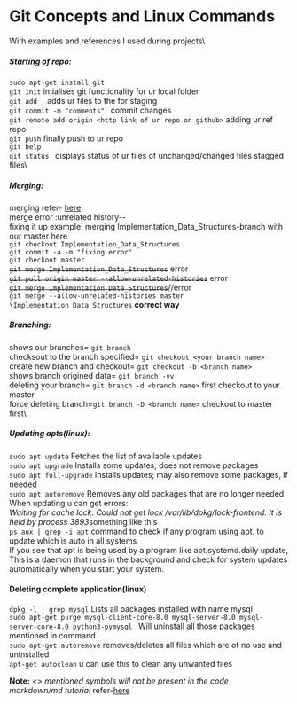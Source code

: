
# Git Concepts and Linux Commands 
With examples and references I used during projects\
##### Starting of repo:
`sudo apt-get install git`\
`git init`     intialises git functionality for ur local folder\
`git add .`    adds ur files to the for staging\
`git commit -m "comments" `   commit changes\
`git remote add origin <http link of ur repo on github>`  adding ur ref repo\
`git push`     finally push to ur repo\
`git help`\
`git status `   displays status of ur files of unchanged/changed files stagged files\

##### Merging:
merging refer- [here](https://git-scm.com/book/en/v2/Git-Branching-Basic-Branching-and-Merging)\
merge error :unrelated history--\
fixing it up example: merging Implementation_Data_Structures-branch with our master here\
`git checkout Implementation_Data_Structures`\
`git commit -a -m "fixing error"`\
`git checkout master`\
~~`git merge Implementation_Data_Structures`~~  error\
~~`git pull origin master --allow-unrelated-histories`~~  error\
~~`git merge Implementation_Data_Structures`~~//error\
`git merge --allow-unrelated-histories master \Implementation_Data_Structures` **correct way**
##### Branching:
shows our branches= `git branch` \
checksout to the branch specified= `git checkout <your branch name>`\
create new branch and checkout= `git checkout -b <branch name>`\
shows branch origined data= `git branch -vv`\
deleting your branch= `git branch -d <branch name>` first checkout to your master\
force deleting branch=`git branch -D <branch name>` checkout to master first\
 
##### Updating apts(linux):
`sudo apt update`    Fetches the list of available updates\
`sudo apt upgrade`   Installs some updates; does not remove packages\
`sudo apt full-upgrade`     Installs updates; may also remove some packages, if needed\
`sudo apt autoremove`       Removes any old packages that are no longer needed\
When updating u can get errors:\
*Waiting for cache lock: Could not get lock /var/lib/dpkg/lock-frontend. It is held by process 3893*something like this\
`ps aux | grep -i apt` command to check if any program using apt. to update which is auto in all systems\
If you see that apt is being used by a program like apt.systemd.daily update,
This is a daemon that runs in the background and check for system updates automatically when you start your system.

#### Deleting complete application(linux)
`dpkg -l | grep mysql`      Lists all packages installed with name mysql\
`sudo apt-get purge mysql-client-core-8.0 mysql-server-8.0 mysql-server-core-8.0 python3-pymysql `       Will uninstall all those packages mentioned in command\
`sudo apt-get autoremove`   removes/deletes all files which are of no use and uninstalled\
`apt-get autoclean`  u can use this to clean any unwanted files


 **Note:** *<> mentioned symbols will not be present in the code*\
 *markdown/md tutorial* refer-[here](https://commonmark.org/help/tutorial/index.html)
        
          
            
           
  
